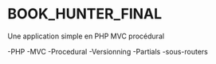 # BOOK_HUNTER_FINAL

Une application simple en PHP MVC procédural 

-PHP
-MVC
-Procedural
-Versionning
-Partials
-sous-routers
